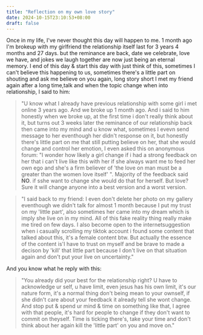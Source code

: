 ```yaml
---
title: "Reflection on my own love story"
date: 2024-10-15T23:10:53+08:00
draft: false
---
```

<!--I can make some improvement on 'pengenalan masalah'-->

Once in my life, I've never thought this day will happen to me. 1 month ago I'm brokeup with my girlfriend the relationship itself last for 3 years 4 months and 27 days. but the reminance are back, date we celebrate, love we have, and jokes we laugh together are now just being an eternal memory. I end of this day & start this day with just think of this, sometimes I can't believe this happening to us, sometimes there's a little part on shouting and ask me believe on you again, long story short I met my friend again after a long time,talk and when the topic change when into relationship, I said to him:

> "U know what I already have previous relationship with some girl i met online 3 years ago. And we broke up 1 month ago. And i said to him honestly when we broke up, at the first time i don't really think about it, but turns out 3 weeks later the reminance of our relationship back then came into my mind and u know what, sometimes I evevn send message to her eventhough her didn't response on it, but honestly there's little part on me that still putting believe on her, that she would change and control her emotion, I even asked this on anonymous forum: \"I wonder how likely a girl change if i had a strong feedback on her that i can't live like this with her if she always want me to feed her own ego and she's a firm believer of 'the love on man must be a greater than the women love itself' \". Majority of the feedback said **NO**. if sshe want to change she would do that for herself. But love? Sure it will change anyone into a best version and a worst version. 

> "I said back to my friend: I even don't delete her photo on my gallery eventhough we didn't talk for almost 1 month because I put my trust on my 'little part', also sometimes her came into my dream which is imply she live on in my mind. All of this fake reality thing really make me tired on few days. I also become open to the internetsuggestion when i casually scrolling my tiktok account i found some content that talked about this, it's a female content btw. But actually the essence of the content is'I have to trust on myself and be brave to made a decison by 'kill' that little part because I don't live on that situation again and don't put your live on uncertainty."

And you know what he reply with this:

> "You already did your best for the relationship right? U have to acknowledge ur self, u have limit, even jesus has his own limit, it's our nature form, it's a normal thing don't being mean to your ownself, if she didn't care about your feedback it already tell she wont change. And stop put & spend ur mind & time on something like that, I agree with that people, it's hard for people to change if they don't want to commit on theyself. Time is ticking there's, take your time and don't think about her again kill the 'little part' on you and move on."
